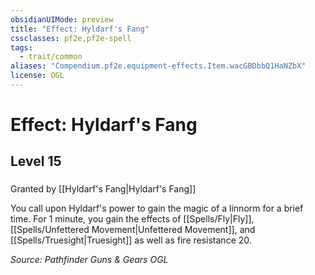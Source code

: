 ```yaml
---
obsidianUIMode: preview
title: "Effect: Hyldarf's Fang"
cssclasses: pf2e,pf2e-spell
tags:
  - trait/common
aliases: "Compendium.pf2e.equipment-effects.Item.wacGBDbbQ1HaNZbX"
license: OGL
---
```

# Effect: Hyldarf's Fang
## Level 15
### 






Granted by [[Hyldarf's Fang|Hyldarf's Fang]]

You call upon Hyldarf's power to gain the magic of a linnorm for a brief time. For 1 minute, you gain the effects of [[Spells/Fly|Fly]], [[Spells/Unfettered Movement|Unfettered Movement]], and [[Spells/Truesight|Truesight]] as well as fire resistance 20.

*Source: Pathfinder Guns & Gears*
*OGL*
